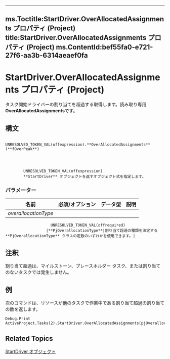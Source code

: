 

---
ms.Toctitle:StartDriver.OverAllocatedAssignments プロパティ (Project)
title:StartDriver.OverAllocatedAssignments プロパティ (Project)
ms.ContentId:bef55fa0-e721-27f6-aa3b-6314aeaef0fa
---
# StartDriver.OverAllocatedAssignments プロパティ (Project)




タスク開始ドライバーの割り当てを超過する取得します。読み取り専用**OverAllocatedAssignments**です。

## 構文

            UNRESOLVED_TOKEN_VAL(offexpression).**OverAllocatedAssignments**(**fOverPeak**)




            UNRESOLVED_TOKEN_VAL(offexpression)
            **StartDriver** オブジェクトを返すオブジェクト式を指定します。

### パラメーター

|**名前**|**必須/オプション**|**データ型**|**説明**|
|---|---|---|---|
|*overallocationType*|
                        UNRESOLVED_TOKEN_VAL(offrequired)
                      |**PjOverallocationType**|割り当て超過の種類を決定する **PjOverallocationType** クラスの定数のいずれかを使用できます。|





## 注釈
割り当て超過は、マイルストーン、プレースホルダー タスク、または割り当てのないタスクでは発生しません。



## 例
次のコマンドは、リソースが他のタスクで作業中である割り当て超過の割り当ての数を返します。

```vba
Debug.Print ActiveProject.Tasks(2).StartDriver.OverAllocatedAssignments(pjOverallocationTypeWorkingOnOtherTasks).Count
```




## Related Topics

[StartDriver オブジェクト](4df2c386-a31e-faea-e286-d510f11cca57.md)




